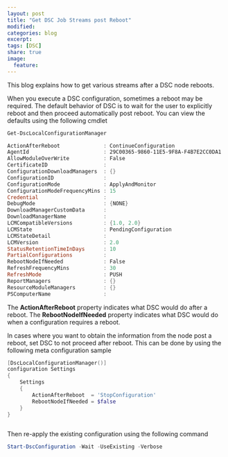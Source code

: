 ```yaml
---
layout: post
title: "Get DSC Job Streams post Reboot"
modified:
categories: blog
excerpt:
tags: [DSC]
share: true
image:
  feature:
---
```


This blog explains how to get various streams after a DSC node reboots.

When you execute a DSC configuration, sometimes a reboot may be required. The default behavior of DSC is to wait for the user to explicitly reboot and then proceed automatically post reboot.  You can view the defaults using the following cmdlet

```powershell
Get-DscLocalConfigurationManager

ActionAfterReboot              : ContinueConfiguration
AgentId                        : 29C00365-9860-11E5-9F8A-F4B7E2CC0DA1
AllowModuleOverWrite           : False
CertificateID                  : 
ConfigurationDownloadManagers  : {}
ConfigurationID                : 
ConfigurationMode              : ApplyAndMonitor
ConfigurationModeFrequencyMins : 15
Credential                     : 
DebugMode                      : {NONE}
DownloadManagerCustomData      : 
DownloadManagerName            : 
LCMCompatibleVersions          : {1.0, 2.0}
LCMState                       : PendingConfiguration
LCMStateDetail                 : 
LCMVersion                     : 2.0
StatusRetentionTimeInDays      : 10
PartialConfigurations          : 
RebootNodeIfNeeded             : False
RefreshFrequencyMins           : 30
RefreshMode                    : PUSH
ReportManagers                 : {}
ResourceModuleManagers         : {}
PSComputerName                 : 

```

The **ActionAfterReboot** property indicates what DSC would do after a reboot. The **RebootNodeIfNeeded** property indicates what DSC would do when a configuration requires a reboot. 

In cases where you want to obtain the information from the node post a reboot, set DSC to not proceed after reboot. This can be done by using the following meta configuration sample

```powershell
[DscLocalConfigurationManager()]
configuration Settings
{
    Settings
    {
        ActionAfterReboot  = 'StopConfiguration'
        RebootNodeIfNeeded = $false
    }
}
 
```
Then re-apply the existing configuration using the following command

```powershell
Start-DscConfiguration -Wait -UseExisting -Verbose
```


